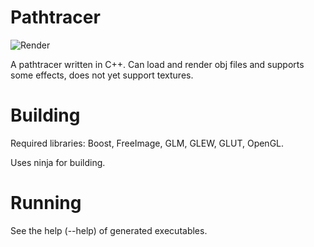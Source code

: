 Pathtracer
==========

![Render](https://raw.github.com/daoo/pathtracer/master/resources/cornell_1080x1080_2048.png)

A pathtracer written in C++. Can load and render obj files and supports some
effects, does not yet support textures.

Building
========

Required libraries: Boost, FreeImage, GLM, GLEW, GLUT, OpenGL.

Uses ninja for building.

Running
=======

See the help (--help) of generated executables.
